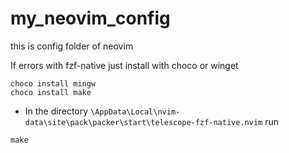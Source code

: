 # my_neovim_config
this is config folder of neovim

If errors with fzf-native just install with choco or winget

```
choco install mingw
choco install make
```
- In the directory ```\AppData\Local\nvim-data\site\pack\packer\start\telescope-fzf-native.nvim``` run 
```
make
```
